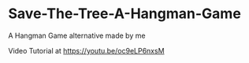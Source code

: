 # Save-The-Tree-A-Hangman-Game
A Hangman Game alternative made by me

Video Tutorial at https://youtu.be/oc9eLP6nxsM
